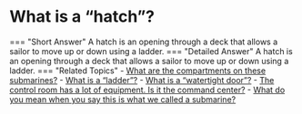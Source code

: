 # What is a “hatch”?

=== "Short Answer"
    A hatch is an opening through a deck that allows a sailor to move up or down using a ladder.
=== "Detailed Answer"
    A hatch is an opening through a deck that allows a sailor to move up or down using a ladder.
=== "Related Topics"
    - [What are the compartments on these submarines?](what-are-the-compartments-on-these-submarines.md)
    - [What is a “ladder”?](what-is-a-ladder.md)
    - [What is a “watertight door”?](what-is-a-watertight-door.md)
    - [The control room has a lot of equipment.  Is it the command center?](the-control-room-has-a-lot-of-equipment-is-it-the-command-center.md)
    - [What do you mean when you say this is what we called a submarine?](what-do-you-mean-when-you-say-this-is-what-we-called-a-submarine.md)

